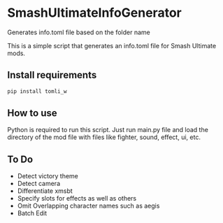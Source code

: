 # SmashUltimateInfoGenerator
Generates info.toml file based on the folder name

This is a simple script that generates an info.toml file for Smash Ultimate mods.

## Install requirements
```sh
pip install tomli_w
```

## How to use
Python is required to run this script.
Just run main.py file and load the directory of the mod file with files like fighter, sound, effect, ui, etc.

## To Do
* Detect victory theme
* Detect camera
* Differentiate xmsbt
* Specify slots for effects as well as others
* Omit Overlapping character names such as aegis
* Batch Edit